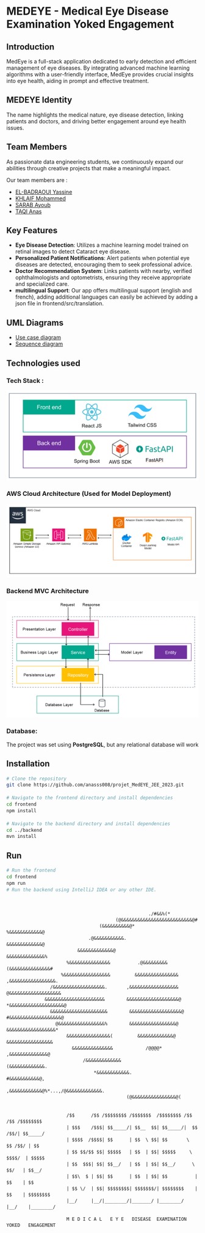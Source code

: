 # MEDEYE - Medical Eye Disease Examination Yoked Engagement

## Introduction

MedEye is a full-stack application dedicated to early detection and efficient management of eye diseases. By integrating advanced machine learning algorithms with a user-friendly interface, MedEye provides crucial insights into eye health, aiding in prompt and effective treatment.

## MEDEYE Identity
The name highlights the medical nature, eye disease detection, linking patients and doctors, and driving better engagement around eye health issues.

## Team Members
As passionate data engineering students, we continuously expand our abilities through creative projects that make a meaningful impact.

Our team members are : 

- [EL-BADRAOUI Yassine](https://github.com/yassineiscoding)
- [KHLAIF Mohammed](https://github.com/khlaifmed)
- [SARAB Ayoub](https://github.com/Aysr01)
- [TAQI Anas](https://github.com/anasss008)


## Key Features

- **Eye Disease Detection**: Utilizes a machine learning model trained on retinal images to detect Cataract eye disease.
- **Personalized Patient Notifications**: Alert patients when potential eye diseases are detected, encouraging them to seek professional advice.
- **Doctor Recommendation System**: Links patients with nearby, verified ophthalmologists and optometrists, ensuring they receive appropriate and specialized care.
- **multilingual Support**:   Our app offers multilingual support (english and french), adding additional languages can easily be achieved by adding a json file in frontend/src/translation.


## UML Diagrams

- [Use case diagram](./sys_design/Use_Case_Diagram.jpg)
- [Sequence diagram](./sys_design/Sequence_Diagram.jpg)


## Technologies used

### Tech Stack :
![Tech Stack](./sys_design/Tech_Stack.png)

### AWS Cloud Architecture (Used for Model Deployment)
![AWS Cloud System Design](./sys_design/AWS-Cloud-System-Design.png)

### Backend MVC Architecture
![Backend MVC Architecture](./sys_design/Backend-MVC-Architecture.png)

### Database:
The project was set using **PostgreSQL**, but any relational database will work

## Installation

```bash
# Clone the repository
git clone https://github.com/anasss008/projet_MedEYE_JEE_2023.git

# Navigate to the frontend directory and install dependencies
cd frontend
npm install

# Navigate to the backend directory and install dependencies
cd ../backend
mvn install
```

## Run

```bash
# Run the frontend
cd frontend
npm run
# Run the backend using IntelliJ IDEA or any other IDE.

```

```

      
                                                    ./#&&%(*                                  
                                        (@&&&&&&&&&&&&&&&&&&&&&&&&&&@#                       
                                  (&&&&&&&&&&@*              %&&&&&&&&&&&&@                  
                              .@&&&&&&&&&&&.                      &&&&&&&&&&&&&@              
                          &&&&&&&&&&&&&@                            &&&&&&&&&&&&&&%          
                      %&&&&&&&&&&&&&&&          .@&&&&&&&&&          (&&&&&&&&&&&&&&&#       
                    %&&&&&&&&&&&&&&&&&         &&&&&&&&&&&&&&&&        ,&&&&&&&&&&&&&&&&&.    
                /&&&&&&&&&&&&&&&&&&&.       ,&&&&&&&&&&&&&&&&&&        @&&&&&&&&&&&&&&&&&&&  
              &&&&&&&&&&&&&&&&&&&&&&        &&&&&&&&&&&&&&&&&&&@       *&&&&&&&&&&&&&&&&&&&&@
                &&&&&&&&&&&&&&&&&&&&&        &&&&&&&&&&&&&&&&&&&@       #&&&&&&&&&&&&&&&&&&&@ 
                  @&&&&&&&&&&&&&&&&&%        &&&&&&&&&&&&&&&&&@        &&&&&&&&&&&&&&&&&&*   
                      &&&&&&&&&&&&&&&&(         &&&&&&&&&&&&&@         &&&&&&&&&&&&&&&&&      
                        &&&&&&&&&&&&&&&            /@@@@*           ,&&&&&&&&&&&&&&@         
                            /&&&&&&&&&&&&&                         (&&&&&&&&&&&&&.            
                                *&&&&&&&&&&&&.                  #&&&&&&&&&&&@,                
                                    ,&&&&&&&&&&&&@%*...,/@&&&&&&&&&&&&&.                     
                                            (@&&&&&&&&&&&&&&&&@(                            
                                                              
                                                              
                      /$$      /$$ /$$$$$$$$ /$$$$$$$  /$$$$$$$$ /$$     /$$ /$$$$$$$$
                      | $$$    /$$$| $$_____/| $$__  $$| $$_____/|  $$   /$$/| $$_____/
                      | $$$$  /$$$$| $$      | $$  \ $$| $$       \  $$ /$$/ | $$      
                      | $$ $$/$$ $$| $$$$$   | $$  | $$| $$$$$     \  $$$$/  | $$$$$   
                      | $$  $$$| $$| $$__/   | $$  | $$| $$__/      \  $$/   | $$__/   
                      | $$\  $ | $$| $$      | $$  | $$| $$          | $$    | $$      
                      | $$ \/  | $$| $$$$$$$$| $$$$$$$/| $$$$$$$$    | $$    | $$$$$$$$
                      |__/     |__/|________/|_______/ |________/    |__/    |________/
      
                      M E D I C A L   E Y E   DISEASE  EXAMINATION   YOKED   ENGAGEMENT
                                                                 
                                                                 
                                                                 

```
